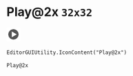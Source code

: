 # Play@2x `32x32`
<img src="/img/Play@2x.png" width=32 height=32>

``` CSharp
EditorGUIUtility.IconContent("Play@2x")
```
```
Play@2x
```
